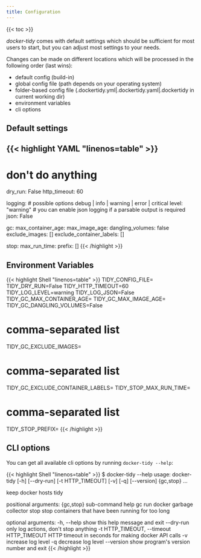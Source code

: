 ```yaml
---
title: Configuration
---
```


{{< toc >}}

*docker-tidy* comes with default settings which should be sufficient for most users to start, but you can adjust most settings to your needs.

Changes can be made on different locations which will be processed in the following order (last wins):

* default config (build-in)
* global config file (path depends on your operating system)
* folder-based config file (.dockertidy.yml|.dockertidy.yaml|.dockertidy in current working dir)
* environment variables
* cli options

## Default settings

<!-- markdownlint-disable -->
{{< highlight YAML "linenos=table" >}}
---
# don't do anything
dry_run: False
http_timeout: 60

logging:
    # possible options debug | info | warning | error | critical
    level: "warning"
    # you can enable json logging if a parsable output is required
    json: False

gc:
  max_container_age:
  max_image_age:
  dangling_volumes: false
  exclude_images: []
  exclude_container_labels: []

stop:
  max_run_time:
  prefix: []
{{< /highlight >}}
<!-- markdownlint-enable -->

## Environment Variables

<!-- markdownlint-disable -->
{{< highlight Shell "linenos=table" >}}
TIDY_CONFIG_FILE=
TIDY_DRY_RUN=False
TIDY_HTTP_TIMEOUT=60
TIDY_LOG_LEVEL=warning
TIDY_LOG_JSON=False
TIDY_GC_MAX_CONTAINER_AGE=
TIDY_GC_MAX_IMAGE_AGE=
TIDY_GC_DANGLING_VOLUMES=False
# comma-separated list
TIDY_GC_EXCLUDE_IMAGES=
# comma-separated list
TIDY_GC_EXCLUDE_CONTAINER_LABELS=
TIDY_STOP_MAX_RUN_TIME=
# comma-separated list
TIDY_STOP_PREFIX=
{{< /highlight >}}
<!-- markdownlint-enable -->

## CLI options

You can get all available cli options by running `docker-tidy --help`:

<!-- markdownlint-disable -->
{{< highlight Shell "linenos=table" >}}
$ docker-tidy --help
usage: docker-tidy [-h] [--dry-run] [-t HTTP_TIMEOUT] [-v] [-q] [--version]
                   {gc,stop} ...

keep docker hosts tidy

positional arguments:
  {gc,stop}             sub-command help
    gc                  run docker garbage collector
    stop                stop containers that have been running for too long

optional arguments:
  -h, --help            show this help message and exit
  --dry-run             only log actions, don't stop anything
  -t HTTP_TIMEOUT, --timeout HTTP_TIMEOUT
                        HTTP timeout in seconds for making docker API calls
  -v                    increase log level
  -q                    decrease log level
  --version             show program's version number and exit
{{< /highlight >}}
<!-- markdownlint-enable -->
